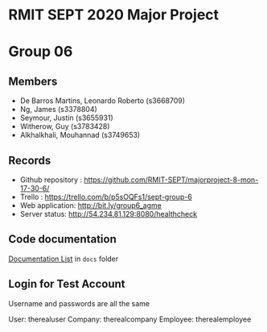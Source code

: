 # RMIT SEPT 2020 Major Project

# Group 06

## Members
* De Barros Martins, Leonardo Roberto (s3668709)
* Ng, James (s3378804)
* Seymour, Justin (s3655931)
* Witherow, Guy (s3783428)
* Alkhalkhali, Mouhannad (s3749653)

## Records

* Github repository : https://github.com/RMIT-SEPT/majorproject-8-mon-17-30-6/
* Trello : https://trello.com/b/p5sOQFs1/sept-group-6
* Web application: http://bit.ly/group6_agme
* Server status: http://54.234.81.129:8080/healthcheck

## Code documentation
[Documentation List](/docs/README.md) in `docs` folder

## Login for Test Account
Username and passwords are all the same

User: therealuser
Company: therealcompany
Employee: therealemployee
